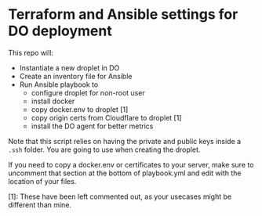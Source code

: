 # Terraform and Ansible settings for DO deployment

This repo will:

- Instantiate a new droplet in DO
- Create an inventory file for Ansible
- Run Ansible playbook to
  - configure droplet for non-root user
  - install docker
  - copy docker.env to droplet [1]
  - copy origin certs from Cloudflare to droplet [1]
  - install the DO agent for better metrics

Note that this script relies on having the private and public keys inside a `.ssh` folder. You are going to use when creating the droplet.

If you need to copy a docker.env or certificates to your server, make sure to uncomment that section at the bottom of playbook.yml and edit with the location of your files.

[1]: These have been left commented out, as your usecases might be different than mine.
